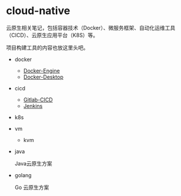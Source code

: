 # cloud-native
云原生相关笔记，包括容器技术（Docker）、微服务框架、自动化运维工具（CICD）、云原生应用平台（K8S）等。

项目构建工具的内容也放这里头吧。



+ docker
  + [Docker-Engine](docker/Docker-Engine.md)
  + [Docker-Desktop](docker/Docker-Desktop.md)

+ cicd
  + [Gitlab-CICD](cicd/Gitlab-CICD.md)
  + [Jenkins](cicd/Jenkins.md)

+ k8s

+ vm

  + kvm

+ java

  Java云原生方案

+ golang

  Go 云原生方案

